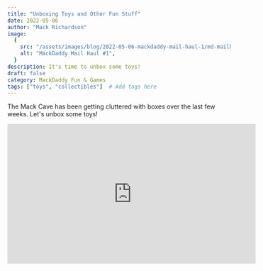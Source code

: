 ```yaml
---
title: "Unboxing Toys and Other Fun Stuff"
date: 2022-05-06
author: "Mack Richardson"
image:
  {
    src: "/assets/images/blog/2022-05-06-mackdaddy-mail-haul-1/md-mailhaul01.jpg",
    alt: "MackDaddy Mail Haul #1",
  }
description: It's time to unbox some toys!
draft: false
category: MackDaddy Fun & Games
tags: ["toys", "collectibles"]  # Add tags here
---
```


<p class="center">The Mack Cave has been getting cluttered with boxes over the last few weeks. Let's unbox some toys!</p>

<iframe width="560" height="315" src="https://www.youtube.com/embed/ipcRAzoEjdw" title="YouTube video player" frameborder="0" allow="accelerometer; autoplay; clipboard-write; encrypted-media; gyroscope; picture-in-picture; web-share" referrerpolicy="strict-origin-when-cross-origin" allowfullscreen></iframe>

